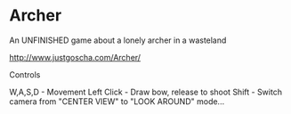# Archer
An UNFINISHED game about a lonely archer in a wasteland

http://www.justgoscha.com/Archer/

Controls

W,A,S,D     - Movement
Left Click  - Draw bow, release to shoot
Shift       - Switch camera from "CENTER VIEW" to "LOOK AROUND" mode...
